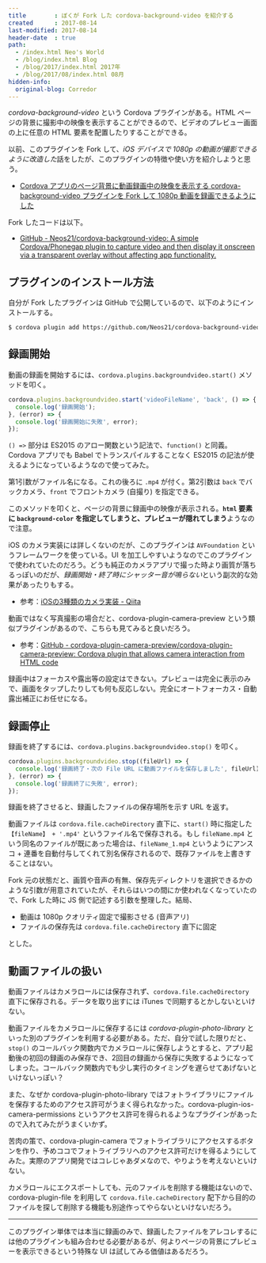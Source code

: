 ```yaml
---
title        : ぼくが Fork した cordova-background-video を紹介する
created      : 2017-08-14
last-modified: 2017-08-14
header-date  : true
path:
  - /index.html Neo's World
  - /blog/index.html Blog
  - /blog/2017/index.html 2017年
  - /blog/2017/08/index.html 08月
hidden-info:
  original-blog: Corredor
---
```


*cordova-background-video* という Cordova プラグインがある。HTML ページの背景に撮影中の映像を表示することができるので、ビデオのプレビュー画面の上に任意の HTML 要素を配置したりすることができる。

以前、このプラグインを Fork して、*iOS デバイスで 1080p の動画が撮影できるように改造した*話をしたが、このプラグインの特徴や使い方を紹介しようと思う。

- [Cordova アプリのページ背景に動画録画中の映像を表示する cordova-background-video プラグインを Fork して 1080p 動画を録画できるようにした](/blog/2017/08/07-01.html)

Fork したコードは以下。

- [GitHub - Neos21/cordova-background-video: A simple Cordova/Phonegap plugin to capture video and then display it onscreen via a transparent overlay without affecting app functionality.](https://github.com/Neos21/cordova-background-video)

## プラグインのインストール方法

自分が Fork したプラグインは GitHub で公開しているので、以下のようにインストールする。

```bash
$ cordova plugin add https://github.com/Neos21/cordova-background-video.git
```

## 録画開始

動画の録画を開始するには、`cordova.plugins.backgroundvideo.start()` メソッドを叩く。

```javascript
cordova.plugins.backgroundvideo.start('videoFileName', 'back', () => {
  console.log('録画開始');
}, (error) => {
  console.log('録画開始に失敗', error);
});
```

`() =>` 部分は ES2015 のアロー関数という記法で、`function()` と同義。Cordova アプリでも Babel でトランスパイルすることなく ES2015 の記法が使えるようになっているようなので使ってみた。

第1引数がファイル名になる。これの後ろに `.mp4` が付く。第2引数は `back` でバックカメラ、`front` でフロントカメラ (自撮り) を指定できる。

このメソッドを叩くと、ページの背景に録画中の映像が表示される。**`html` 要素に `background-color` を指定してしまうと、プレビューが隠れてしまう**ようなので注意。

iOS のカメラ実装には詳しくないのだが、このプラグインは `AVFoundation` というフレームワークを使っている。UI を加工しやすいようなのでこのプラグインで使われていたのだろう。どうも純正のカメラアプリで撮った時より画質が落ちるっぽいのだが、*録画開始・終了時にシャッター音が鳴らない*という副次的な効果があったりもする。

- 参考：[iOSの3種類のカメラ実装 - Qiita](http://qiita.com/imanishisatoshi/items/0ddd89d7249c00224d59)

動画ではなく写真撮影の場合だと、cordova-plugin-camera-preview という類似プラグインがあるので、こちらも見てみると良いだろう。

- 参考：[GitHub - cordova-plugin-camera-preview/cordova-plugin-camera-preview: Cordova plugin that allows camera interaction from HTML code](https://github.com/cordova-plugin-camera-preview/cordova-plugin-camera-preview)

録画中はフォーカスや露出等の設定はできない。プレビューは完全に表示のみで、画面をタップしたりしても何も反応しない。完全にオートフォーカス・自動露出補正にお任せになる。

## 録画停止

録画を終了するには、`cordova.plugins.backgroundvideo.stop()` を叩く。

```javascript
cordova.plugins.backgroundvideo.stop((fileUrl) => {
  console.log('録画終了・次の File URL に動画ファイルを保存しました', fileUrl);
}, (error) => {
  console.log('録画終了に失敗', error);
});
```

録画を終了させると、録画したファイルの保存場所を示す URL を返す。

動画ファイルは `cordova.file.cacheDirectory` 直下に、`start()` 時に指定した `【fileName】 + '.mp4'` というファイル名で保存される。もし `fileName.mp4` という同名のファイルが既にあった場合は、`fileName_1.mp4` というようにアンスコ + 連番を自動付与してくれて別名保存されるので、既存ファイルを上書きすることはない。

Fork 元の状態だと、画質や音声の有無、保存先ディレクトリを選択できるかのような引数が用意されていたが、それらはいつの間にか使われなくなっていたので、Fork した時に JS 側で記述する引数を整理した。結局、

- 動画は 1080p クオリティ固定で撮影させる (音声アリ)
- ファイルの保存先は `cordova.file.cacheDirectory` 直下に固定

とした。

## 動画ファイルの扱い

動画ファイルはカメラロールには保存されず、`cordova.file.cacheDirectory` 直下に保存される。データを取り出すには iTunes で同期するとかしないといけない。

動画ファイルをカメラロールに保存するには *cordova-plugin-photo-library* といった別のプラグインを利用する必要がある。ただ、自分で試した限りだと、`stop()` のコールバック関数内でカメラロールに保存しようとすると、アプリ起動後の初回の録画のみ保存でき、2回目の録画から保存に失敗するようになってしまった。コールバック関数内でも少し実行のタイミングを遅らせてあげないといけないっぽい？

また、なぜか cordova-plugin-photo-library ではフォトライブラリにファイルを保存するためのアクセス許可がうまく得られなかった。cordova-plugin-ios-camera-permissions というアクセス許可を得られるようなプラグインがあったので入れてみたがうまくいかず。

苦肉の策で、cordova-plugin-camera でフォトライブラリにアクセスするボタンを作り、予めココでフォトライブラリへのアクセス許可だけを得るようにしてみた。実際のアプリ開発ではコレじゃあダメなので、やりようを考えないといけない。

カメラロールにエクスポートしても、元のファイルを削除する機能はないので、cordova-plugin-file を利用して `cordova.file.cacheDirectory` 配下から目的のファイルを探して削除する機能も別途作ってやらないといけないだろう。

---

このプラグイン単体では本当に録画のみで、録画したファイルをアレコレするには他のプラグインも組み合わせる必要があるが、何よりページの背景にプレビューを表示できるという特殊な UI は試してみる価値はあるだろう。
